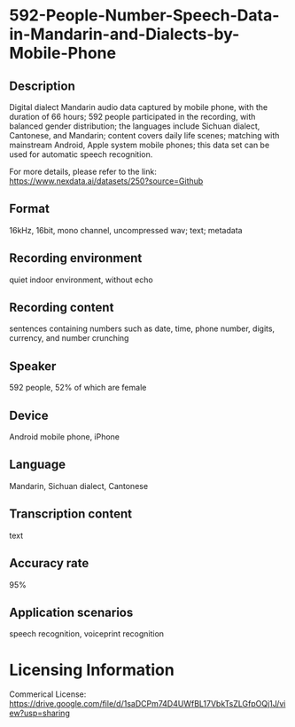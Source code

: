 # 592-People-Number-Speech-Data-in-Mandarin-and-Dialects-by-Mobile-Phone


## Description
Digital dialect Mandarin audio data captured by mobile phone, with the duration of 66 hours; 592 people participated in the recording, with balanced gender distribution; the languages include Sichuan dialect, Cantonese, and Mandarin; content covers daily life scenes; matching with mainstream Android, Apple system mobile phones; this data set can be used for automatic speech recognition.

For more details, please refer to the link: https://www.nexdata.ai/datasets/250?source=Github


## Format
16kHz, 16bit, mono channel, uncompressed wav; text; metadata

## Recording environment
quiet indoor environment, without echo

## Recording content
sentences containing numbers such as date, time, phone number, digits, currency, and number crunching

## Speaker
592 people, 52% of which are female

## Device
Android mobile phone, iPhone

## Language
Mandarin, Sichuan dialect, Cantonese

## Transcription content
text

## Accuracy rate
95%

## Application scenarios
speech recognition, voiceprint recognition

# Licensing Information
Commerical License: https://drive.google.com/file/d/1saDCPm74D4UWfBL17VbkTsZLGfpOQj1J/view?usp=sharing
